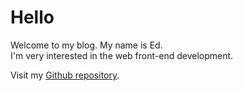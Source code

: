 # Hello

Welcome to my blog. My name is Ed.<br> I'm very interested in the web front-end
development.

Visit my
[Github repository](https://github.com/sungik-choi/gatsby-starter-apple).
